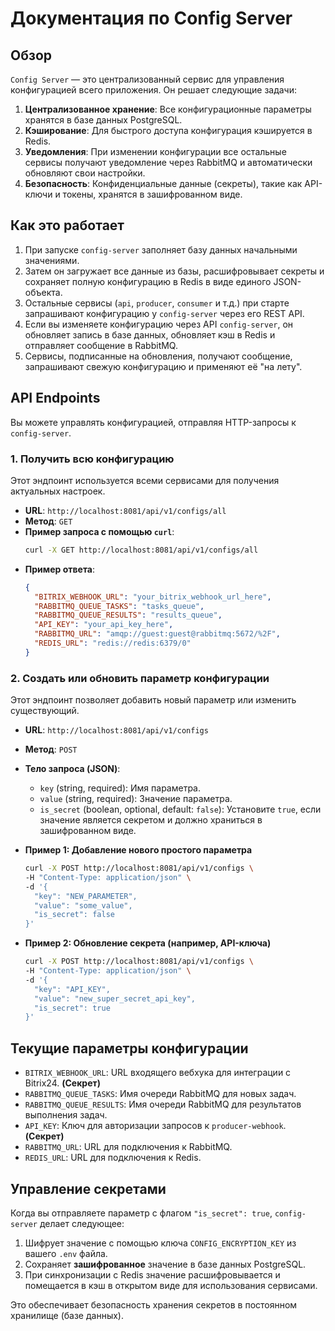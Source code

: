 # Документация по Config Server

## Обзор

`Config Server` — это централизованный сервис для управления конфигурацией всего приложения. Он решает следующие задачи:

1.  **Централизованное хранение**: Все конфигурационные параметры хранятся в базе данных PostgreSQL.
2.  **Кэширование**: Для быстрого доступа конфигурация кэшируется в Redis.
3.  **Уведомления**: При изменении конфигурации все остальные сервисы получают уведомление через RabbitMQ и автоматически обновляют свои настройки.
4.  **Безопасность**: Конфиденциальные данные (секреты), такие как API-ключи и токены, хранятся в зашифрованном виде.

## Как это работает

1.  При запуске `config-server` заполняет базу данных начальными значениями.
2.  Затем он загружает все данные из базы, расшифровывает секреты и сохраняет полную конфигурацию в Redis в виде единого JSON-объекта.
3.  Остальные сервисы (`api`, `producer`, `consumer` и т.д.) при старте запрашивают конфигурацию у `config-server` через его REST API.
4.  Если вы изменяете конфигурацию через API `config-server`, он обновляет запись в базе данных, обновляет кэш в Redis и отправляет сообщение в RabbitMQ.
5.  Сервисы, подписанные на обновления, получают сообщение, запрашивают свежую конфигурацию и применяют её "на лету".

## API Endpoints

Вы можете управлять конфигурацией, отправляя HTTP-запросы к `config-server`.

### 1. Получить всю конфигурацию

Этот эндпоинт используется всеми сервисами для получения актуальных настроек.

- **URL**: `http://localhost:8081/api/v1/configs/all`
- **Метод**: `GET`
- **Пример запроса с помощью `curl`**:
  ```bash
  curl -X GET http://localhost:8081/api/v1/configs/all
  ```
- **Пример ответа**:
  ```json
  {
    "BITRIX_WEBHOOK_URL": "your_bitrix_webhook_url_here",
    "RABBITMQ_QUEUE_TASKS": "tasks_queue",
    "RABBITMQ_QUEUE_RESULTS": "results_queue",
    "API_KEY": "your_api_key_here",
    "RABBITMQ_URL": "amqp://guest:guest@rabbitmq:5672/%2F",
    "REDIS_URL": "redis://redis:6379/0"
  }
  ```

### 2. Создать или обновить параметр конфигурации

Этот эндпоинт позволяет добавить новый параметр или изменить существующий.

- **URL**: `http://localhost:8081/api/v1/configs`
- **Метод**: `POST`
- **Тело запроса (JSON)**:
  - `key` (string, required): Имя параметра.
  - `value` (string, required): Значение параметра.
  - `is_secret` (boolean, optional, default: `false`): Установите `true`, если значение является секретом и должно храниться в зашифрованном виде.

- **Пример 1: Добавление нового простого параметра**
  ```bash
  curl -X POST http://localhost:8081/api/v1/configs \
  -H "Content-Type: application/json" \
  -d '{
    "key": "NEW_PARAMETER",
    "value": "some_value",
    "is_secret": false
  }'
  ```

- **Пример 2: Обновление секрета (например, API-ключа)**
  ```bash
  curl -X POST http://localhost:8081/api/v1/configs \
  -H "Content-Type: application/json" \
  -d '{
    "key": "API_KEY",
    "value": "new_super_secret_api_key",
    "is_secret": true
  }'
  ```

## Текущие параметры конфигурации

- `BITRIX_WEBHOOK_URL`: URL входящего вебхука для интеграции с Bitrix24. **(Секрет)**
- `RABBITMQ_QUEUE_TASKS`: Имя очереди RabbitMQ для новых задач.
- `RABBITMQ_QUEUE_RESULTS`: Имя очереди RabbitMQ для результатов выполнения задач.
- `API_KEY`: Ключ для авторизации запросов к `producer-webhook`. **(Секрет)**
- `RABBITMQ_URL`: URL для подключения к RabbitMQ.
- `REDIS_URL`: URL для подключения к Redis.

## Управление секретами

Когда вы отправляете параметр с флагом `"is_secret": true`, `config-server` делает следующее:
1.  Шифрует значение с помощью ключа `CONFIG_ENCRYPTION_KEY` из вашего `.env` файла.
2.  Сохраняет **зашифрованное** значение в базе данных PostgreSQL.
3.  При синхронизации с Redis значение расшифровывается и помещается в кэш в открытом виде для использования сервисами.

Это обеспечивает безопасность хранения секретов в постоянном хранилище (базе данных).
